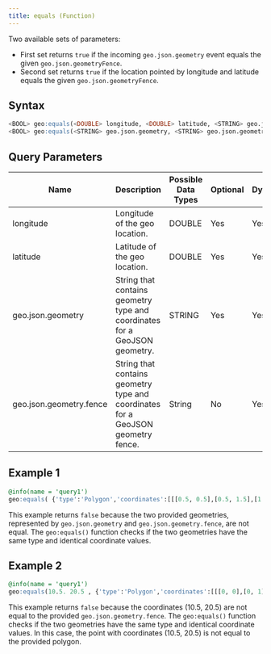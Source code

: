 ```yaml
---
title: equals (Function)
---
```


Two available sets of parameters:

- First set returns `true` if the incoming `geo.json.geometry` event equals the given `geo.json.geometryFence`.
- Second set returns `true` if the location pointed by longitude and latitude equals the given `geo.json.geometryFence`.

## Syntax

```sql
<BOOL> geo:equals(<DOUBLE> longitude, <DOUBLE> latitude, <STRING> geo.json.geometry.fence)
<BOOL> geo:equals(<STRING> geo.json.geometry, <STRING> geo.json.geometry.fence)
```

## Query Parameters

| Name              | Description                   | Possible Data Types | Optional | Dynamic |
|-------------------|-------------------------------|---------------------|----------|---------|
| longitude 	              | Longitude of the geo location.         | DOUBLE       | Yes       | Yes     |
| latitude | Latitude of the geo location.                  | DOUBLE              | Yes      | Yes     |
| geo.json.geometry          | String that contains geometry type and coordinates for a GeoJSON geometry. | STRING                | Yes      | Yes     |
| geo.json.geometry.fence         | String that contains geometry type and coordinates for a GeoJSON geometry fence. | String                | No      | Yes     |

## Example 1

```sql
@info(name = 'query1')
geo:equals( {'type':'Polygon','coordinates':[[[0.5, 0.5],[0.5, 1.5],[1.5, 1.5],[1.5, 0.5],[0.5, 0.5]]]} , {'type':'Polygon','coordinates':[[[10, 10],[10, 11],[11, 11],[11, 10],[10, 10]]]} )
```

This example returns `false` because the two provided geometries, represented by `geo.json.geometry` and `geo.json.geometry.fence`, are not equal. The `geo:equals()` function checks if the two geometries have the same type and identical coordinate values.

## Example 2

```sql
@info(name = 'query1')
geo:equals(10.5. 20.5 , {'type':'Polygon','coordinates':[[[0, 0],[0, 1],[1, 1],[1, 0],[0, 0]]]})
```

This example returns `false` because the coordinates (10.5, 20.5) are not equal to the provided `geo.json.geometry.fence`. The `geo:equals()` function checks if the two geometries have the same type and identical coordinate values. In this case, the point with coordinates (10.5, 20.5) is not equal to the provided polygon.
